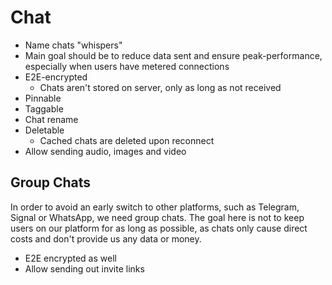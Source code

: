 # Chat

* Name chats "whispers"
* Main goal should be to reduce data sent and ensure peak-performance, especially when users have metered connections
* E2E-encrypted
  * Chats aren't stored on server, only as long as not received
* Pinnable
* Taggable
* Chat rename
* Deletable
  * Cached chats are deleted upon reconnect
* Allow sending audio, images and video

## Group Chats

In order to avoid an early switch to other platforms, such as Telegram, Signal
or WhatsApp, we need group chats. The goal here is not to keep users on our
platform for as long as possible, as chats only cause direct costs and don't
provide us any data or money.

* E2E encrypted as well
* Allow sending out invite links
